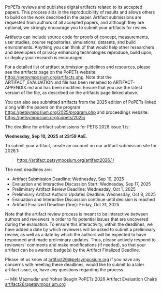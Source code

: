 PoPETs reviews and publishes digital artifacts related to its accepted papers.
This process aids in the reproducibility of results and allows others to build
on the work described in the paper. Artifact submissions are requested from
authors of all accepted papers, and although they are optional, we strongly
encourage you to submit your artifacts for review.

Artifacts can include source code for proofs of concept, measurements, user
studies, course repositories, simulations, datasets, and build environments.
Anything you can think of that would help other researchers and developers of
privacy enhancing technologies reproduce, build upon, or deploy your research is
encouraged.

For a detailed list of artifact submission guidelines and resources, please see
the artifacts page on the PoPETs website:
https://petsymposium.org/artifacts.php. Note that the ARTIFACT_EVALUATION.md
file has been renamed to ARTIFACT-APPENDIX.md and has been modified. Ensure that
you use the latest version of the file, as described on the artifacts page
linked above.

You can also see submitted artifacts from the 2025 edition of PoPETs linked
along with the papers on the program https://petsymposium.org/2025/program.php
and proceedings website: https://petsymposium.org/popets/2025/

The deadline for artifact submissions for PETS 2026 issue 1 is:

**Wednesday, Sep 10, 2025 at 23:59 AoE**.

To submit your artifact, create an account on our artifact submission site for
2026.1:

> https://artifact.petsymposium.org/artifact2026.1/

The next deadlines are:

- Artifact Submission Deadline: Wednesday, Sep 10, 2025
- Evaluation and Interactive Discussion Start: Wednesday, Sep 17, 2025
- Preliminary Artifact Review Deadline: Wednesday, Oct 1, 2025
- Preliminary Artifact Authors Updates Deadline: Wednesday, Oct 8, 2025
- Evaluation and Interactive Discussion continue until decision is reached
- Artifact Finalized Deadline (firm): Friday, Oct 31, 2025

Note that the artifact review process is meant to be interactive between authors
and reviewers in order to fix potential issues that are uncovered during the
evaluation. To ensure this interactivity, within the deadlines, we have added a
date by which reviewers will be asked to submit a preliminary review, as well as
a date by which the authors will be expected to have responded and made
preliminary updates. Thus, please actively respond to reviewers' comments and
make modifications (if needed), so that your artifact can be awarded badge(s) by
the Artifact Finalized Deadline.

Please let us know at <artifact26@petsymposium.org> if you have any concerns
with meeting these deadlines, would like to submit to a later artifact issue,
or, have any questions regarding the process.

-- 
Miti Mazmudar and Yohan Beugin
PoPETs 2026 Artifact Evaluation Chairs
artifact26@petsymposium.org
